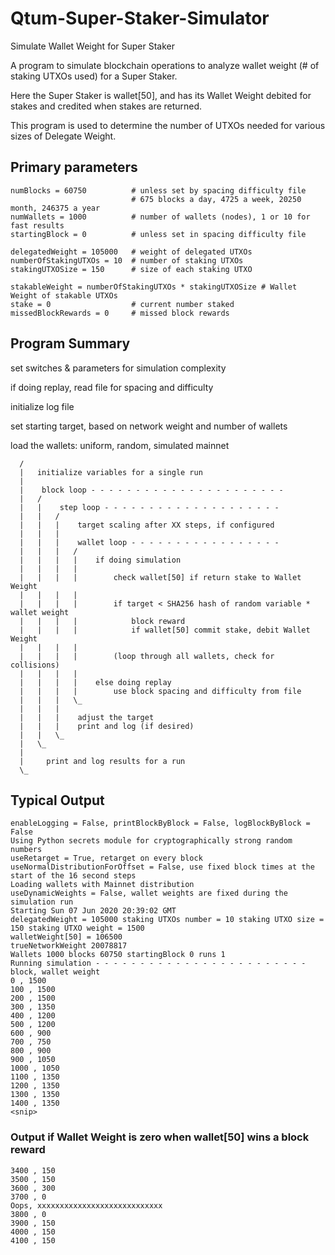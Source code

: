 # Qtum-Super-Staker-Simulator

Simulate Wallet Weight for Super Staker

A program to simulate blockchain operations to analyze wallet weight (# of staking UTXOs used) for a Super Staker.

Here the Super Staker is wallet[50], and has its Wallet Weight debited for stakes and credited when stakes are returned.

This program is used to determine the number of UTXOs needed for various sizes of Delegate Weight.

## Primary parameters

```
numBlocks = 60750          # unless set by spacing difficulty file
                           # 675 blocks a day, 4725 a week, 20250 month, 246375 a year
numWallets = 1000          # number of wallets (nodes), 1 or 10 for fast results
startingBlock = 0          # unless set in spacing difficulty file

delegatedWeight = 105000   # weight of delegated UTXOs
numberOfStakingUTXOs = 10  # number of staking UTXOs
stakingUTXOSize = 150      # size of each staking UTXO

stakableWeight = numberOfStakingUTXOs * stakingUTXOSize # Wallet Weight of stakable UTXOs
stake = 0                  # current number staked
missedBlockRewards = 0     # missed block rewards
```

## Program Summary

set switches & parameters for simulation complexity

if doing replay, read file for spacing and difficulty

initialize log file

set starting target, based on network weight and number of wallets

load the wallets: uniform, random, simulated mainnet

 ```   parameter loop - - - - - - - - - - - - - - - - - - - - - -
   /
   |   initialize variables for a single run 
   |
   |    block loop - - - - - - - - - - - - - - - - - - - - - -
   |   /
   |   |    step loop - - - - - - - - - - - - - - - - - - - -
   |   |   /
   |   |   |    target scaling after XX steps, if configured
   |   |   |
   |   |   |    wallet loop - - - - - - - - - - - - - - - - -
   |   |   |   /
   |   |   |   |    if doing simulation
   |   |   |   |
   |   |   |   |        check wallet[50] if return stake to Wallet Weight
   |   |   |   |                     
   |   |   |   |        if target < SHA256 hash of random variable * wallet weight
   |   |   |   |            block reward
   |   |   |   |            if wallet[50] commit stake, debit Wallet Weight
   |   |   |   |            
   |   |   |   |        (loop through all wallets, check for collisions)
   |   |   |   |
   |   |   |   |    else doing replay
   |   |   |   |        use block spacing and difficulty from file
   |   |   |   \_
   |   |   |  
   |   |   |    adjust the target
   |   |   |    print and log (if desired)   
   |   |   \_
   |   \_
   |
   |     print and log results for a run
   \_
   ```

## Typical Output

```Qtum Super Staker Simulator, version 2020-06-07
enableLogging = False, printBlockByBlock = False, logBlockByBlock = False
Using Python secrets module for cryptographically strong random numbers
useRetarget = True, retarget on every block
useNormalDistributionForOffset = False, use fixed block times at the start of the 16 second steps
Loading wallets with Mainnet distribution
useDynamicWeights = False, wallet weights are fixed during the simulation run
Starting Sun 07 Jun 2020 20:39:02 GMT
delegatedWeight = 105000 staking UTXOs number = 10 staking UTXO size = 150 staking UTXO weight = 1500
walletWeight[50] = 106500
trueNetworkWeight 20078817
Wallets 1000 blocks 60750 startingBlock 0 runs 1
Running simulation - - - - - - - - - - - - - - - - - - - - - - - -
block, wallet weight
0 , 1500
100 , 1500
200 , 1500
300 , 1350
400 , 1200
500 , 1200
600 , 900
700 , 750
800 , 900
900 , 1050
1000 , 1050
1100 , 1350
1200 , 1350
1300 , 1350
1400 , 1350
<snip>
```

### Output if Wallet Weight is zero when wallet[50] wins a block reward

```3300 , 300
3400 , 150
3500 , 150
3600 , 300
3700 , 0
Oops, xxxxxxxxxxxxxxxxxxxxxxxxxxxx
3800 , 0
3900 , 150
4000 , 150
4100 , 150
```
